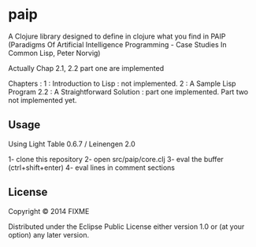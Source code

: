 # paip

A Clojure library designed to define in clojure what you find in PAIP (Paradigms Of Artificial Intelligence Programming - Case Studies In Common Lisp, Peter Norvig)

Actually Chap 2.1, 2.2 part one are implemented

Chapters :
1 : Introduction to Lisp : not implemented.
2 : A Sample Lisp Program
 2.2 : A Straightforward Solution : part one implemented. Part two not implemented yet.


## Usage

Using Light Table 0.6.7 / Leinengen 2.0

1- clone this repository
2- open src/paip/core.clj
3- eval the buffer (ctrl+shift+enter)
4- eval lines in comment sections


## License

Copyright © 2014 FIXME

Distributed under the Eclipse Public License either version 1.0 or (at
your option) any later version.
